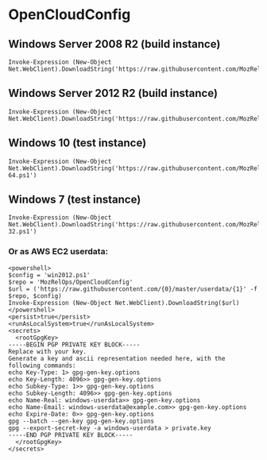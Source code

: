 # OpenCloudConfig

## Windows Server 2008 R2 (build instance)

    Invoke-Expression (New-Object Net.WebClient).DownloadString('https://raw.githubusercontent.com/MozRelOps/OpenCloudConfig/master/userdata/win2008.ps1')

## Windows Server 2012 R2 (build instance)

    Invoke-Expression (New-Object Net.WebClient).DownloadString('https://raw.githubusercontent.com/MozRelOps/OpenCloudConfig/master/userdata/win2012.ps1')

## Windows 10 (test instance)

    Invoke-Expression (New-Object Net.WebClient).DownloadString('https://raw.githubusercontent.com/MozRelOps/OpenCloudConfig/master/userdata/win10-64.ps1')

## Windows 7 (test instance)

    Invoke-Expression (New-Object Net.WebClient).DownloadString('https://raw.githubusercontent.com/MozRelOps/OpenCloudConfig/master/userdata/win7-32.ps1')

### Or as AWS EC2 userdata:

    <powershell>
    $config = 'win2012.ps1'
    $repo = 'MozRelOps/OpenCloudConfig'
    $url = ('https://raw.githubusercontent.com/{0}/master/userdata/{1}' -f $repo, $config)
    Invoke-Expression (New-Object Net.WebClient).DownloadString($url)
    </powershell>
    <persist>true</persist>
    <runAsLocalSystem>true</runAsLocalSystem>
    <secrets>
      <rootGpgKey>
    -----BEGIN PGP PRIVATE KEY BLOCK-----
    Replace with your key.
    Generate a key and ascii representation needed here, with the following commands:
    echo Key-Type: 1> gpg-gen-key.options
    echo Key-Length: 4096>> gpg-gen-key.options
    echo Subkey-Type: 1>> gpg-gen-key.options
    echo Subkey-Length: 4096>> gpg-gen-key.options
    echo Name-Real: windows-userdata>> gpg-gen-key.options
    echo Name-Email: windows-userdata@example.com>> gpg-gen-key.options
    echo Expire-Date: 0>> gpg-gen-key.options
    gpg --batch --gen-key gpg-gen-key.options
    gpg --export-secret-key -a windows-userdata > private.key
    -----END PGP PRIVATE KEY BLOCK-----
      </rootGpgKey>
    </secrets>
